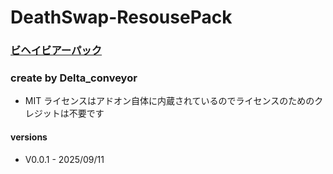 # DeathSwap-ResousePack
### [ビヘイビアーパック](https://github.com/TVnoob/D_S)
### create by Delta_conveyor
- MIT ライセンスはアドオン自体に内蔵されているのでライセンスのためのクレジットは不要です

#### versions
- V0.0.1 - 2025/09/11
